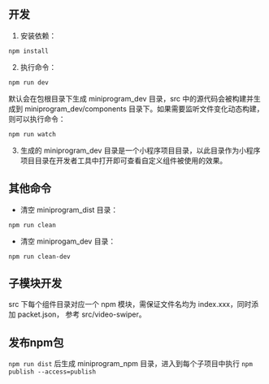 ## 开发

1. 安装依赖：

```
npm install
```

2. 执行命令：

```
npm run dev
```

默认会在包根目录下生成 miniprogram\_dev 目录，src 中的源代码会被构建并生成到 miniprogram\_dev/components 目录下。如果需要监听文件变化动态构建，则可以执行命令：

```
npm run watch
```

3. 生成的 miniprogram\_dev 目录是一个小程序项目目录，以此目录作为小程序项目目录在开发者工具中打开即可查看自定义组件被使用的效果。

## 其他命令

* 清空 miniprogram_dist 目录：

```
npm run clean
```

* 清空 miniprogam_dev 目录：

```
npm run clean-dev
```
## 子模块开发

src 下每个组件目录对应一个 npm 模块，需保证文件名均为 index.xxx，同时添加 packet.json， 参考 src/video-swiper。

## 发布npm包

`npm run dist` 后生成 miniprogram_npm 目录，进入到每个子项目中执行 `npm publish --access=publish`
